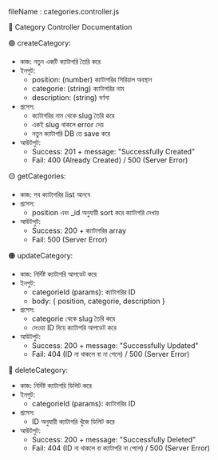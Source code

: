 
fileName : categories.controller.js

📁 Category Controller Documentation

🟢 createCategory:
- কাজ: নতুন একটি ক্যাটাগরি তৈরি করে
- ইনপুট: 
  - position: (number) ক্যাটাগরির সিরিয়াল অবস্থান
  - categorie: (string) ক্যাটাগরির নাম
  - description: (string) বর্ণনা
- প্রসেস:
  - ক্যাটাগরির নাম থেকে slug তৈরি করে
  - একই slug থাকলে error দেয়
  - নতুন ক্যাটাগরি DB তে save করে
- আউটপুট:
  - Success: 201 + message: "Successfully Created"
  - Fail: 400 (Already Created) / 500 (Server Error)


🟡 getCategories:
- কাজ: সব ক্যাটাগরির list আনবে
- প্রসেস:
  - position এবং _id অনুযায়ী sort করে ক্যাটাগরি দেখায়
- আউটপুট:
  - Success: 200 + ক্যাটাগরির array
  - Fail: 500 (Server Error)


🟠 updateCategory:
- কাজ: নির্দিষ্ট ক্যাটাগরি আপডেট করে
- ইনপুট:
  - categorieId (params): ক্যাটাগরির ID
  - body: { position, categorie, description }
- প্রসেস:
  - categorie থেকে slug তৈরি করে
  - দেওয়া ID দিয়ে ক্যাটাগরি আপডেট করে
- আউটপুট:
  - Success: 200 + message: "Successfully Updated"
  - Fail: 404 (ID না থাকলে বা না পেলে) / 500 (Server Error)


🔴 deleteCategory:
- কাজ: নির্দিষ্ট ক্যাটাগরি ডিলিট করে
- ইনপুট:
  - categorieId (params): ক্যাটাগরির ID
- প্রসেস:
  - ID অনুযায়ী ক্যাটাগরি খুঁজে ডিলিট করে
- আউটপুট:
  - Success: 200 + message: "Successfully Deleted"
  - Fail: 404 (ID না থাকলে বা ক্যাটাগরি না পেলে) / 500 (Server Error)
